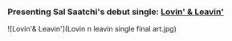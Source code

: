 ### Presenting Sal Saatchi's debut single: [Lovin' & Leavin'](https://open.spotify.com/album/5I9BBVHsQoQ7MryXJgVH3Q?si=Jg1TjVYPR1qNfDziklTFgg)
![Lovin'& Leavin'](Lovin n leavin single final art.jpg)
